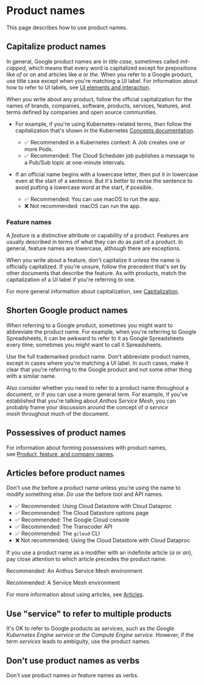 # Product names

This page describes how to use product names.

## Capitalize product names

In general, Google product names are in *title case*, sometimes called *init-capped*, which means that every word is capitalized except for prepositions like *of* or *on* and articles like *a* or *the*. When you refer to a Google product, use title case except when you're matching a UI label. For information about how to refer to UI labels, see [UI elements and interaction](https://developers.google.com/style/ui-elements).

When you write about any product, follow the official capitalization for the names of brands, companies, software, products, services, features, and terms defined by companies and open source communities.

- For example, if you're using Kubernetes-related terms, then follow the capitalization that's shown in the Kubernetes [Concepts documentation](https://kubernetes.io/docs/concepts/).

  - ✅ Recommended in a Kubernetes context: A Job creates one or more Pods.
  - ✅ Recommended: The Cloud Scheduler job publishes a message to a Pub/Sub topic at one-minute intervals.

- If an official name begins with a lowercase letter, then put it in lowercase even at the start of a sentence. But it's better to revise the sentence to avoid putting a lowercase word at the start, if possible.

  - ✅ Recommended: You can use macOS to run the app.
  - ❌ Not recommended: macOS can run the app.

### Feature names

A *feature* is a distinctive attribute or capability of a product. Features are usually described in terms of what they can do as part of a product. In general, feature names are lowercase, although there are exceptions.

When you write about a feature, don't capitalize it unless the name is officially capitalized. If you're unsure, follow the precedent that's set by other documents that describe the feature. As with products, match the capitalization of a UI label if you're referring to one.

For more general information about capitalization, see [Capitalization](https://developers.google.com/style/capitalization).

## Shorten Google product names

When referring to a Google product, sometimes you might want to abbreviate the product name. For example, when you're referring to Google Spreadsheets, it can be awkward to refer to it as Google Spreadsheets every time; sometimes you might want to call it Spreadsheets.

Use the full trademarked product name. Don't abbreviate product names, except in cases where you're matching a UI label. In such cases, make it clear that you're referring to the Google product and not some other thing with a similar name.

Also consider whether you need to refer to a product name throughout a document, or if you can use a more general term. For example, if you've established that you're talking about *Anthos Service Mesh*, you can probably frame your discussion around the concept of *a service mesh* throughout much of the document.

## Possessives of product names

For information about forming possessives with product names, see [Product, feature, and company names](https://developers.google.com/style/possessives#product,-feature,-and-company-names).

## Articles before product names

Don't use *the* before a product name unless you're using the name to modify something else. *Do* use *the* before tool and API names.

- ✅ Recommended: Using Cloud Datastore with Cloud Dataproc
- ✅ Recommended: The Cloud Datastore options page
- ✅ Recommended: The Google Cloud console
- ✅ Recommended: The Transcoder API
- ✅ Recommended: The `gcloud` CLI
- ❌ Not recommended: Using the Cloud Datastore with Cloud Dataproc

If you use a product name as a modifier with an indefinite article (*a* or *an*), pay close attention to which article precedes the product name.

Recommended: An Anthos Service Mesh environment

Recommended: A Service Mesh environment

For more information about using articles, see [Articles](https://developers.google.com/style/articles).

## Use "service" to refer to multiple products

It's OK to refer to Google products as services, such as *the Google Kubernetes Engine service* or *the Compute Engine service*. However, if the term *services* leads to ambiguity, use the product names.

## Don't use product names as verbs

Don't use product names or feature names as verbs.
